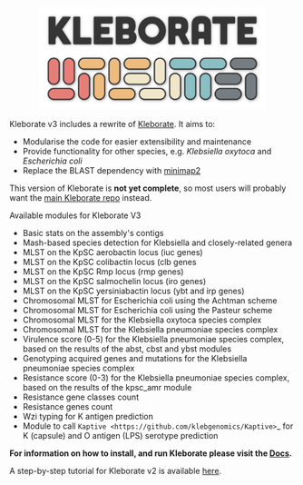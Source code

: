 <p align="center"><picture><source srcset="images/logo-dark.png" media="(prefers-color-scheme: dark)"><img src="images/logo.png" alt="Kleborate logo" width="400"></picture></p>

Kleborate v3 includes a rewrite of [Kleborate](https://github.com/klebgenomics/kleborate). It aims to:
* Modularise the code for easier extensibility and maintenance
* Provide functionality for other species, e.g. _Klebsiella oxytoca_ and _Escherichia coli_
* Replace the BLAST dependency with [minimap2](https://lh3.github.io/minimap2/minimap2.html)

This version of Kleborate is **not yet complete**, so most users will probably want the [main Kleborate repo](https://github.com/klebgenomics/kleborate) instead.

Available modules for Kleborate V3
* Basic stats on the assembly's contigs
* Mash-based species detection for Klebsiella and closely-related genera
* MLST on the KpSC aerobactin locus (iuc genes)
* MLST on the KpSC colibactin locus (clb genes
* MLST on the KpSC Rmp locus (rmp genes)
* MLST on the KpSC salmochelin locus (iro genes)
* MLST on the KpSC yersiniabactin locus (ybt and irp genes)
* Chromosomal MLST for Escherichia coli using the Achtman scheme
* Chromosomal MLST for Escherichia coli using the Pasteur scheme
* Chromosomal MLST for the Klebsiella oxytoca species complex
* Chromosomal MLST for the Klebsiella pneumoniae species complex
* Virulence score (0-5) for the Klebsiella pneumoniae species complex, based on the results of the abst, cbst and ybst modules
* Genotyping acquired genes and mutations for the Klebsiella pneumoniae species complex
* Resistance score (0-3) for the Klebsiella pneumoniae species complex, based on the results of the kpsc_amr module
* Resistance gene classes count
* Resistance genes count
* Wzi typing for K antigen prediction
* Module to call `Kaptive <https://github.com/klebgenomics/Kaptive>`_ for K (capsule) and O antigen (LPS) serotype prediction


**For information on how to install, and run Kleborate please visit the [Docs](https://kleboratemodular.readthedocs.io/).**

A step-by-step tutorial for Kleborate v2 is available [here](http://bit.ly/kleborate-workshop).


